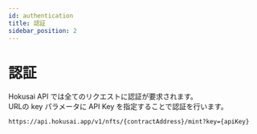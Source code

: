 ```yaml
---
id: authentication
title: 認証
sidebar_position: 2
---
```


# 認証　

Hokusai API では全てのリクエストに認証が要求されます。  
URLの key パラメータに API Key を指定することで認証を行います。

~~~
https://api.hokusai.app/v1/nfts/{contractAddress}/mint?key={apiKey} 
~~~
